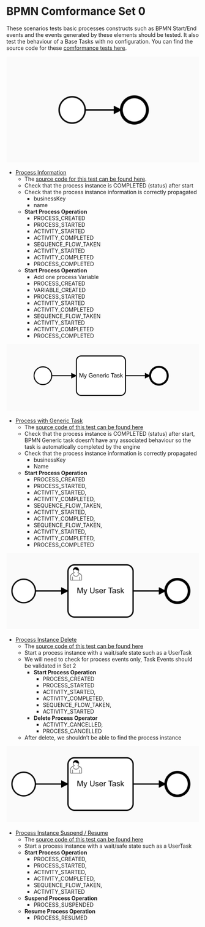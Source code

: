 # BPMN Comformance Set 0

These scenarios tests basic processes constructs such as BPMN Start/End events and the events generated by these elements should be tested. It also test the behaviour of a Base Tasks with no configuration. You can find the source code for these [comformance tests here](https://github.com/Activiti/Activiti/tree/develop/activiti-spring-conformance-tests/activiti-spring-conformance-set0).

![](../../.gitbook/assets/set-0-start-end-events.png)

* [Process Information](https://github.com/salaboy/bpmn-scenarios/blob/master/processes/Process%20Information.bpmn20.xml) 
  * The [source code for this test can be found here](https://github.com/Activiti/Activiti/blob/develop/activiti-spring-conformance-tests/activiti-spring-conformance-set0/src/test/java/org/activiti/spring/conformance/set0/ConformanceBasicProcessInformationTest.java).
  * Check that the process instance is COMPLETED \(status\) after start
  * Check that the process instance information is correctly propagated
    * businessKey
    * name
  * **Start Process Operation**
    * PROCESS\_CREATED
    * PROCESS\_STARTED
    * ACTIVITY\_STARTED
    * ACTIVITY\_COMPLETED
    * SEQUENCE\_FLOW\_TAKEN
    * ACTIVITY\_STARTED
    * ACTIVITY\_COMPLETED
    * PROCESS\_COMPLETED
  * **Start Process Operation**
    * Add one process Variable
    * PROCESS\_CREATED
    * VARIABLE\_CREATED
    * PROCESS\_STARTED
    * ACTIVITY\_STARTED
    * ACTIVITY\_COMPLETED
    * SEQUENCE\_FLOW\_TAKEN
    * ACTIVITY\_STARTED
    * ACTIVITY\_COMPLETED
    * PROCESS\_COMPLETED

![](../../.gitbook/assets/set-0-base-task.png)

* [Process with Generic Task](https://github.com/salaboy/bpmn-scenarios/blob/master/processes/Process%20with%20Generic%20%20BPMN%20Task.bpmn20.xml) 
  * The [source code of this test can be found here](https://github.com/Activiti/Activiti/blob/develop/activiti-spring-conformance-tests/activiti-spring-conformance-set0/src/test/java/org/activiti/spring/conformance/set0/ConformanceBasicGenericTaskTest.java)
  * Check that the process instance is COMPLETED \(status\) after start, BPMN Generic task doesn’t have any associated behaviour so the task is automatically completed by the engine
  * Check that the process instance information is correctly propagated
    * businessKey
    * Name
  * **Start Process Operation**
    * PROCESS\_CREATED
    * PROCESS\_STARTED,
    * ACTIVITY\_STARTED,
    * ACTIVITY\_COMPLETED,
    * SEQUENCE\_FLOW\_TAKEN,
    * ACTIVITY\_STARTED,
    * ACTIVITY\_COMPLETED,
    * SEQUENCE\_FLOW\_TAKEN,
    * ACTIVITY\_STARTED,
    * ACTIVITY\_COMPLETED,
    * PROCESS\_COMPLETED

![](../../.gitbook/assets/set-0-wait-state.png)

* [Process Instance Delete](https://github.com/salaboy/bpmn-scenarios/blob/master/processes/UserTask%20with%20no%20User%20or%20Group%20Assignment.bpmn20.xml)
  * The [source code of this test can be found here](https://github.com/Activiti/Activiti/blob/develop/activiti-spring-conformance-tests/activiti-spring-conformance-set0/src/test/java/org/activiti/spring/conformance/set0/ProcessInstanceOperationsTest.java)
  * Start a process instance with a wait/safe state such as a UserTask
  * We will need to check for process events only, Task Events should be validated in Set 2
    * **Start Process Operation**
      * PROCESS\_CREATED
      * PROCESS\_STARTED
      * ACTIVITY\_STARTED,
      * ACTIVITY\_COMPLETED,
      * SEQUENCE\_FLOW\_TAKEN,
      * ACTIVITY\_STARTED
    * **Delete Process Operator**
      * ACTIVITY\_CANCELLED,
      * PROCESS\_CANCELLED
  * After delete, we shouldn’t be able to find the process instance

![](../../.gitbook/assets/set-0-wait-state.png)

* [Process Instance Suspend / Resume](https://github.com/salaboy/bpmn-scenarios/blob/master/processes/UserTask%20with%20no%20User%20or%20Group%20Assignment.bpmn20.xml) 
  * The [source code of this test can be found here](https://github.com/Activiti/Activiti/blob/develop/activiti-spring-conformance-tests/activiti-spring-conformance-set0/src/test/java/org/activiti/spring/conformance/set0/ProcessInstanceOperationsTest.java)
  * Start a process instance with a wait/safe state such as a UserTask
  * **Start Process Operation**
    * PROCESS\_CREATED,
    * PROCESS\_STARTED,
    * ACTIVITY\_STARTED,
    * ACTIVITY\_COMPLETED,
    * SEQUENCE\_FLOW\_TAKEN,
    * ACTIVITY\_STARTED
  * **Suspend Process Operation**    
    * PROCESS\_SUSPENDED
  * **Resume Process Operation**
    * PROCESS\_RESUMED

